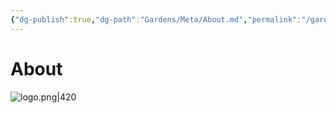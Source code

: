 ```yaml
---
{"dg-publish":true,"dg-path":"Gardens/Meta/About.md","permalink":"/gardens/meta/about/","noteIcon":"1","created":"","updated":""}
---
```


# About


![logo.png|420](/img/user/GOB/assets/images/logo.png)


